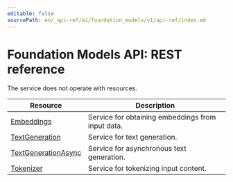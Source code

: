 ```yaml
---
editable: false
sourcePath: en/_api-ref/ai/foundation_models/v1/api-ref/index.md
---
```


# Foundation Models API: REST reference
The service does not operate with resources.

Resource | Description
--- | ---
[Embeddings](Embeddings/index.md) | Service for obtaining embeddings from input data.
[TextGeneration](TextGeneration/index.md) | Service for text generation.
[TextGenerationAsync](TextGenerationAsync/index.md) | Service for asynchronous text generation.
[Tokenizer](Tokenizer/index.md) | Service for tokenizing input content.
